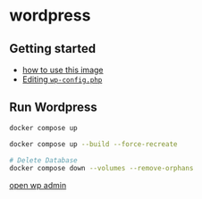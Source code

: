 # wordpress



## Getting started
- [how to use this image](https://github.com/bitnami/containers/tree/main/bitnami/wordpress#how-to-use-this-image)
- [Editing `wp-config.php`](https://developer.wordpress.org/advanced-administration/wordpress/wp-config/)


## Run Wordpress
```bash
docker compose up

docker compose up --build --force-recreate

# Delete Database
docker compose down --volumes --remove-orphans
```

[open wp admin](http://7f000001.nip.io/wp-admin)
